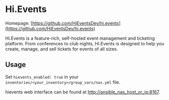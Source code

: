 # Hi.Events

Homepage: [https://github.com/HiEventsDev/hi.events](https://github.com/HiEventsDev/hi.events)

Hi.Events is a feature-rich, self-hosted event management and ticketing platform. From conferences to club nights, Hi.Events is designed to help you create, manage, and sell tickets for events of all sizes.

## Usage

Set `hievents_enabled: true` in your `inventories/<your_inventory>/group_vars/nas.yml` file.

hievents web interface can be found at [http://ansible_nas_host_or_ip:8167](http://ansible_nas_host_or_ip:8167).
